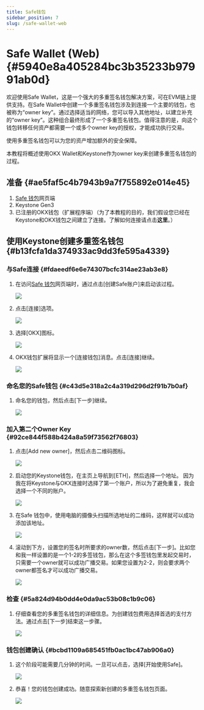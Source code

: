 ```yaml
---
title: Safe钱包
sidebar_position: 7
slug: /safe-wallet-web
---
```




# **Safe Wallet (Web)** {#5940e8a405284bc3b35233b97991ab0d}


欢迎使用Safe Wallet，这是一个强大的多重签名钱包解决方案，可在EVM链上提供支持。在Safe Wallet中创建一个多重签名钱包涉及到连接一个主要的钱包，也被称为“owner key”。通过选择适当的网络，您可以导入其他地址，以建立补充的“owner key”。这种组合最终形成了一个多重签名钱包。值得注意的是，向这个钱包转移任何资产都需要一个或多个owner key的授权，才能成功执行交易。


使用多重签名钱包可以为您的资产增加额外的安全保障。


本教程将概述使用OKX Wallet和Keystone作为owner key来创建多重签名钱包的过程。


## **准备** {#ae5faf5c4b7943b9a7f755892e014e45}

1. [Safe 钱包](https://app.safe.global/welcome)网页端
1. Keystone Gen3
1. 已注册的OKX钱包（扩展程序端）（为了本教程的目的，我们假设您已经在Keystone和OKX钱包之间建立了连接。了解如何连接请点击**这里**。）

## **使用Keystone创建多重签名钱包** {#b13fcfa1da374933ac9dd3fe595a4339}


### **与Safe连接** {#fdaeedf6e6e74307bcfc314ae23ab3e8}

1. 在访问[Safe 钱包](https://app.safe.global/welcome)网页端时，通过点击[创建Safe账户]来启动该过程。

	![](./1888887047.png)

1. 点击[连接]选项。

	![](./1560042476.png)

1. 选择[OKX]图标。

	![](./530534120.png)

1. OKX钱包扩展将显示一个[连接钱包]消息。点击[连接]继续。

	![](./654894952.png)


### 命名**您的Safe钱包** {#c43d5e318a2c4a319d296d2f91b7b0af}

1. 命名您的钱包，然后点击[下一步]继续。

	![](./1537629287.png)


### **加入第二个Owner Key** {#92ce844f588b424a8a59f73562f76803}

1. 点击[Add new owner]，然后点击二维码图标。

	![](./43488072.png)

1. 启动您的Keystone钱包，在主页上导航到[ETH]，然后选择一个地址。
因为我在将Keystone与OKX连接时选择了第一个账户，所以为了避免重复，我会选择一个不同的账户。

	![](./575292903.jpg)

1. 在Safe 钱包中，使用电脑的摄像头扫描所选地址的二维码，这样就可以成功添加该地址。

	![](./1826060012.jpg)

1. 滚动到下方，设置您的签名时所要求的owner数，然后点击[下一步]。比如您和我一样设置的是一个1-2的多签钱包，那么在这个多签钱包里发起交易时，只需要一个owner就可以成功广播交易。如果您设置为2-2，则会要求两个owner都签名才可以成功广播交易。

	![](./837564596.png)


### 检查 {#5a824d94b0dd4e0da9ac53b08c1b9c06}

1. 仔细查看您的多重签名钱包的详细信息。为创建钱包费用选择首选的支付方法。通过点击[下一步]结束这一步骤。

	![](./1252434412.png)


### **钱包创建确认** {#bcbd1109a685451fb0ac1bc47ab906a0}

1. 这个阶段可能需要几分钟的时间。一旦可以点击，选择[开始使用Safe]。

	![](./1240454063.png)

1. 恭喜！您的钱包创建成功。随意探索新创建的多重签名钱包页面。

	![](./1769588165.png)

